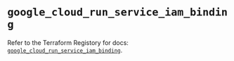 # `google_cloud_run_service_iam_binding`

Refer to the Terraform Registory for docs: [`google_cloud_run_service_iam_binding`](https://registry.terraform.io/providers/hashicorp/google-beta/4.75.0/docs/resources/google_cloud_run_service_iam_binding).
